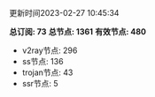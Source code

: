 更新时间2023-02-27 10:45:34

**总订阅: 73**
**总节点: 1361**
**有效节点: 480**
- v2ray节点: 296
- ss节点: 136
- trojan节点: 43
- ssr节点: 5
